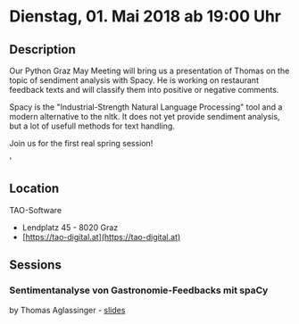 # Dienstag, 01. Mai 2018 ab 19:00 Uhr

## Description

Our Python Graz May Meeting will bring us a presentation of Thomas on the topic of sendiment analysis with Spacy. He is working on restaurant feedback texts and will classify them into positive or negative comments.

Spacy is the "Industrial-Strength Natural Language Processing" tool and a modern alternative to the nltk. It does not yet provide sendiment analysis, but a lot of usefull methods for text handling.

Join us for the first real spring session!

'

## Location

TAO-Software

- Lendplatz 45 - 8020 Graz
- [https://tao-digital.at](https://tao-digital.at)

## Sessions

### Sentimentanalyse von Gastronomie-Feedbacks mit spaCy

by Thomas Aglassinger - [slides](https://github.com/roskakori/talks/tree/master/pydays/analyzing_natural_language_feedback_using_python)
